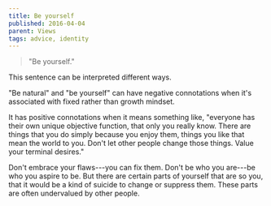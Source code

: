 ```yaml
---
title: Be yourself
published: 2016-04-04
parent: Views
tags: advice, identity
---
```


> "Be yourself." 

This sentence can be interpreted different ways. 
<!--The "growth mindset" seems to contradict the statement "you can't change who you are."-->

"Be natural" and "be yourself" can have negative connotations when it's associated with fixed rather than growth mindset. 

It has positive connotations when it means something like, "everyone has their own unique objective function, that only you really know. There are things that you do simply because you enjoy them, things you like that mean the world to you. Don't let other people change those things. Value your terminal desires."

Don't embrace your flaws---you can fix them. Don't be who you are---be who you aspire to be.
But there are certain parts of yourself that are so you, that it would be a kind of suicide to change or suppress them. These parts are often undervalued by other people.



